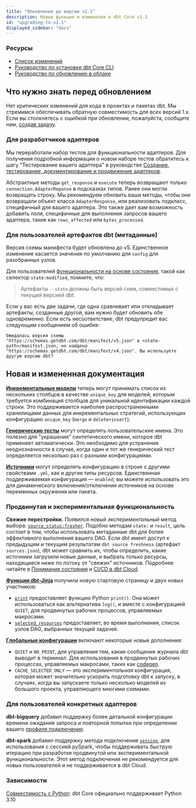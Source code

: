 ```yaml
---
title: "Обновление до версии v1.1"
description: Новые функции и изменения в dbt Core v1.1
id: "upgrading-to-v1.1"
displayed_sidebar: "docs"
---
```


### Ресурсы

- [Список изменений](https://github.com/dbt-labs/dbt-core/blob/1.1.latest/CHANGELOG.md)
- [Руководство по установке dbt Core CLI](/docs/core/installation-overview)
- [Руководство по обновлению в облаке](/docs/dbt-versions/upgrade-dbt-version-in-cloud)

## Что нужно знать перед обновлением

Нет критических изменений для кода в проектах и пакетах dbt. Мы стремимся обеспечивать обратную совместимость для всех версий 1.x. Если вы столкнетесь с ошибкой при обновлении, пожалуйста, сообщите нам, [создав задачу](https://github.com/dbt-labs/dbt-core/issues/new).

### Для разработчиков адаптеров

Мы переработали набор тестов для функциональности адаптеров. Для получения подробной информации о новом наборе тестов обратитесь к шагу "Тестирование вашего адаптера" в руководстве [Создание, тестирование, документирование и продвижение адаптеров](/guides/adapter-creation).

Абстрактные методы `get_response` и `execute` теперь возвращают только `connection.AdapterReponse` в подсказках типов. Ранее они могли возвращать строку. Мы рекомендуем обновить ваши методы, чтобы они возвращали объект класса `AdapterResponse`, или реализовать подкласс, специфичный для вашего адаптера. Это также дает вам возможность добавить поля, специфичные для выполнения запросов вашего адаптера, такие как `rows_affected` или `bytes_processed`.

### Для пользователей артефактов dbt (метаданные)

Версия схемы манифеста будет обновлена до v5. Единственное изменение касается значения по умолчанию для `config` для разобранных узлов.

Для пользователей [функциональности на основе состояния](/reference/node-selection/syntax#about-node-selection), такой как селектор `state:modified`, помните, что:

> Артефакты `--state` должны быть версий схем, совместимых с текущей версией dbt.

Если у вас есть две задачи, где одна сравнивает или откладывает артефакты, созданные другой, вам нужно будет обновить обе одновременно. Если есть несоответствие, dbt предупредит вас следующим сообщением об ошибке:

```
Ожидалась версия схемы "https://schemas.getdbt.com/dbt/manifest/v5.json" в <state-path>/manifest.json, но найдена "https://schemas.getdbt.com/dbt/manifest/v4.json". Вы используете другую версию dbt?
```

## Новая и измененная документация

[**Инкрементальные модели**](/docs/build/incremental-models) теперь могут принимать список из нескольких столбцов в качестве `unique_key` для моделей, которым требуется комбинация столбцов для уникальной идентификации каждой строки. Это поддерживается наиболее распространенными <Term id="data-warehouse">хранилищами данных</Term> для инкрементальных стратегий, использующих конфигурацию `unique_key` (`merge` и `delete+insert`).

[**Генерические тесты**](/reference/resource-properties/data-tests) могут определять пользовательские имена. Это полезно для "украшения" синтетического имени, которое dbt применяет автоматически. Это необходимо для устранения неоднозначности в случае, когда один и тот же генерический тест определяется несколько раз с разными конфигурациями.

[**Источники**](/reference/source-properties) могут определять конфигурацию в строке с другими свойствами `.yml`, как и другие типы ресурсов. Единственная поддерживаемая конфигурация — `enabled`; вы можете использовать это для динамического включения/отключения источников на основе переменных окружения или пакета.

### Продвинутая и экспериментальная функциональность

**Свежие перестройки.** Появился новый _экспериментальный_ метод выбора: [`source_status:fresher`](/reference/node-selection/methods#source_status). Подобно методам `state:` и `result`, цель состоит в том, чтобы использовать метаданные dbt для более эффективного выполнения вашего DAG. Если dbt имеет доступ к предыдущим и текущим результатам `dbt source freshness` (артефакт `sources.json`), dbt может сравнить их, чтобы определить, какие источники загрузили новые данные, и выбрать только ресурсы, находящиеся ниже по потоку от "свежих" источников. Подробнее читайте в [Понимание состояния](/reference/node-selection/syntax#about-node-selection) и [CI/CD в dbt Cloud](/docs/deploy/continuous-integration).

[**Функции dbt-Jinja**](/reference/dbt-jinja-functions) получили новую стартовую страницу и двух новых участников:
- [`print`](/reference/dbt-jinja-functions/print) предоставляет функцию Python `print()`. Она может использоваться как альтернатива `log()`, и вместе с конфигурацией `QUIET`, для продвинутых рабочих процессов, управляемых макросами.
- [`selected_resources`](/reference/dbt-jinja-functions/selected_resources) предоставляет, во время выполнения, список узлов DAG, выбранных текущей задачей.

[**Глобальные конфигурации**](/reference/global-configs/about-global-configs) включают некоторые новые дополнения:

- `QUIET` и `NO_PRINT`, для управления тем, какие сообщения журнала dbt выводит в терминал. Для использования в продвинутых рабочих процессах, управляемых макросами, таких как [codegen](https://hub.getdbt.com/dbt-labs/codegen/latest/).
- `CACHE_SELECTED_ONLY` — это _экспериментальная_ конфигурация, которая может значительно ускорить подготовку dbt к запуску, в случаях, когда вы запускаете только несколько моделей из большого проекта, управляющего многими схемами.

### Для пользователей конкретных адаптеров

**dbt-bigquery** добавил поддержку <Term id="grain">более детальной</Term> конфигурации времени ожидания запроса и повторной попытки при определении вашего [профиля подключения](/docs/core/connect-data-platform/bigquery-setup).

**dbt-spark** добавил поддержку метода подключения [`session`](/docs/core/connect-data-platform/spark-setup#session), для использования с сессией pySpark, чтобы поддерживать быструю итерацию при разработке продвинутой или экспериментальной функциональности. Этот метод подключения не рекомендуется для новых пользователей и не поддерживается в dbt Cloud.

### Зависимости

[Совместимость с Python](/faqs/Core/install-python-compatibility): dbt Core официально поддерживает Python 3.10